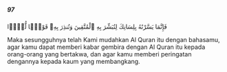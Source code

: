 ##### 97

<span class="ayah">فَإِنَّمَا يَسَّرْنَٰهُ بِلِسَانِكَ لِتُبَشِّرَ بِهِ ٱلْمُتَّقِينَ وَتُنذِرَ بِهِۦ قَوْمًۭا لُّدًّۭا</span>

<span class="ayah_translation">Maka sesungguhnya telah Kami mudahkan Al Quran itu dengan bahasamu, agar kamu dapat memberi kabar gembira dengan Al Quran itu kepada orang-orang yang bertakwa, dan agar kamu memberi peringatan dengannya kepada kaum yang membangkang.</span>

